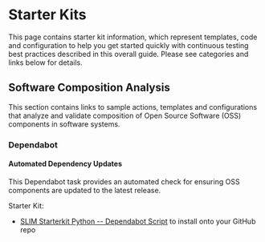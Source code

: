 # Starter Kits

This page contains starter kit information, which represent templates, code and configuration to help you get started quickly with continuous testing best practices described in this overall guide. Please see categories and links below for details. 

## Software Composition Analysis

This section contains links to sample actions, templates and configurations that analyze and validate composition of Open Source Software (OSS) components in software systems. 

### Dependabot

#### Automated Dependency Updates

This Dependabot task provides an automated check for ensuring OSS components are updated to the latest release. 

Starter Kit:
- [SLIM Starterkit Python -- Dependabot Script](https://github.com/NASA-AMMOS/slim-starterkit-python/blob/develop/.github/dependabot.yml) to install onto your GitHub repo

